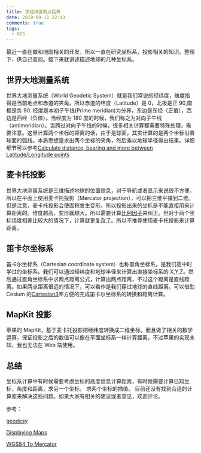 ```yaml
---
title: 求经纬度两点距离
date: 2019-09-11 22:43
comments: true
tags:
  - GIS
---
```


最近一直在做和地图相关的开发，所以一直在研究坐标系，投影相关的知识。整理下，供自己查阅。接下来就讲述描述地球的几种坐标系。

## 世界大地测量系统

世界大地测量系统（World Geodetic System）就是我们常说的经纬度，维度指得是当前地点和赤道的夹角。所以赤道的纬度（Latitude）是 0，北极是正 90,南极是负 90.
经度是本初子午线(Prime meridian)为分界，东边是东经（正值），西边是西经（负值）。当经度为 180 度的时候，我们称之为对向子午线（antimeridian）。当跨过对向子午线的时候，很多相关计算都需要特殊处理，需要注意。这里计算两个坐标的距离的话，由于是球面，其实计算的是两个坐标沿着球面的弧线。本质思想是求出两个坐标的夹角，然后乘以地球半径得出结果。详细细节可以参考[Calculate distance, bearing and more between Latitude/Longitude points](http://www.movable-type.co.uk/scripts/latlong.html)

## 麦卡托投影

世界大地测量系统是三维描述地球的位置信息，对于导航或者显示来说很不方便。所以在平面上使用麦卡托投影（Mercator projection），可以把三维平铺到二维。但是注意，麦卡托投影会使面积发生变形。所以投影出来的坐标是不能直接用来计算距离的。维度越高，变形就越大。所以需要计算[比例因子](https://en.wikipedia.org/wiki/Mercator_projection#Scale_factor)来纠正。但对于两个坐标纬度相差比较大的情况下，计算就更[复杂了](https://gis.stackexchange.com/a/93335)。所以不推荐使用麦卡托投影来计算距离。

## 笛卡尔坐标系

笛卡尔坐标系（Cartesian coordinate system）也称直角坐标系，是我们高中时学过的坐标系。我们可以通过经纬度和地球半径来计算出直接坐标系的 X,Y,Z。然后通过直角坐标系中求两点距离公式，计算出两点距离，不过这个距离是直线距离。如果两点距离很远的情况下，可以看作是我们穿过地球的直线距离。可以借助 Cesium 的[Cartesian3](https://cesiumjs.org/Cesium/Build/Documentation/Cartesian3.html)库方便的完成笛卡尔坐标系的转换和距离计算。

## MapKit 投影

苹果的 MapKit，基于麦卡托投影把经纬度转换成二维坐标。而且做了相关的数学运算，保证投影之后的数值可以像在平面坐标系一样计算距离。不过苹果的实现未知，我也无法在 Web 端使用。

## 总结

坐标系计算中有时候需要考虑坐标的高度信息计算距离，有时候需要计算已知坐标，角度和距离，求另一个坐标， 求两个坐标的插值。 目前还没有找到合适的计算库来解决这些问题。如果大家有相关的建议或者意见，欢迎评论。

参考：

[geodesy](https://github.com/chrisveness/geodesy)

[Displaying Maps](https://developer.apple.com/library/archive/documentation/UserExperience/Conceptual/LocationAwarenessPG/MapKit/MapKit.html)

[WGS84 To Mercator](http://epsg.io/transform#s_srs=4326&t_srs=3857)
